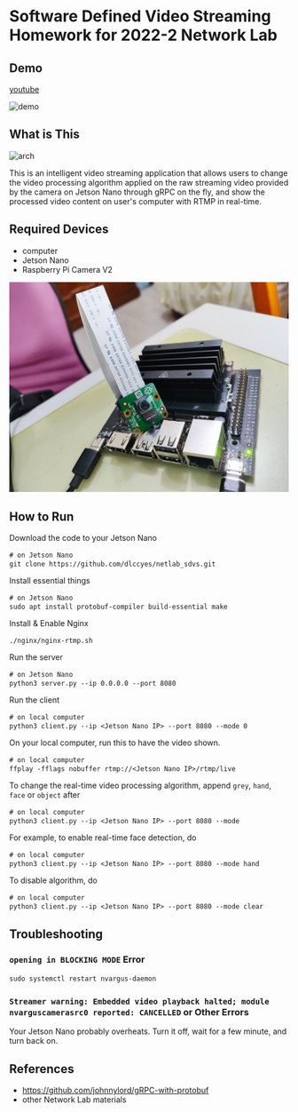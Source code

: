 # Software Defined Video Streaming Homework for 2022-2 Network Lab
## Demo
[youtube](https://www.youtube.com/watch?v=1w_JFab4DJw)

![demo](resources/demo.webp)

## What is This
![arch](https://i.imgur.com/V3K8r8t.png)

This is an intelligent video streaming application that allows users to change the video processing algorithm applied on the raw streaming video provided by the camera on Jetson Nano through gRPC on the fly, and show the processed video content on user's computer with RTMP in real-time.

## Required Devices
- computer
- Jetson Nano
- Raspberry Pi Camera V2

![jetson nano pic](resources/jetson.jpg)

## How to Run
Download the code to your Jetson Nano
```
# on Jetson Nano
git clone https://github.com/dlccyes/netlab_sdvs.git
```

Install essential things
```
# on Jetson Nano
sudo apt install protobuf-compiler build-essential make
```

Install & Enable Nginx
```
./nginx/nginx-rtmp.sh
```

Run the server
```
# on Jetson Nano
python3 server.py --ip 0.0.0.0 --port 8080
```

Run the client
```
# on local computer
python3 client.py --ip <Jetson Nano IP> --port 8080 --mode 0
```

On your local computer, run this to have the video shown. 
```
# on local computer
ffplay -fflags nobuffer rtmp://<Jetson Nano IP>/rtmp/live
```


To change the real-time video processing algorithm, append `grey`, `hand`, `face` or `object` after
```
# on local computer
python3 client.py --ip <Jetson Nano IP> --port 8080 --mode
```

For example, to enable real-time face detection, do
```
# on local computer
python3 client.py --ip <Jetson Nano IP> --port 8080 --mode hand
```

To disable algorithm, do
```
# on local computer
python3 client.py --ip <Jetson Nano IP> --port 8080 --mode clear
```

## Troubleshooting
### `opening in BLOCKING MODE` Error
```
sudo systemctl restart nvargus-daemon
```

### `Streamer warning: Embedded video playback halted; module nvarguscamerasrc0 reported: CANCELLED` or Other Errors
Your Jetson Nano probably overheats. Turn it off, wait for a few minute, and turn back on.

## References
- <https://github.com/johnnylord/gRPC-with-protobuf>
- other Network Lab materials